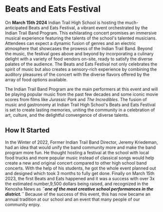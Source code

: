 <!DOCTYPE html>
<html>
<head>

</head>
   <body>
       <h1>Beats and Eats Festival</h1>
           <p>On <strong>March 15th 2024</strong> Indian Trail High School is hosting the much-anticipated Beats and Eats Festival, a vibrant event orchestrated by the Indian Trail Band Program. This exhilarating concert promises an immersive musical experience featuring the talents of the school's talented musicians. Attendees can expect a dynamic fusion of genres and an electric atmosphere that showcases the prowess of the Indian Trail Band. Beyond the music, the festival goes above and beyond by incorporating a culinary delight with a variety of food vendors on-site, ready to satisfy the diverse palates of the audience. The Beats and Eats Festival not only celebrates the spirit of music but also creates a sensory-rich experience by combining the auditory pleasures of the concert with the diverse flavors offered by the array of food options available.</p>


   <p>The Indian Trail Band Program are the main performers at this event and will be playing popular music from the past few decades and some iconic movie scores from films like <i>Jurassic Park</i> and <i>The Incredibles</i>. The fusion of music and gastronomy at Indian Trail High School's Beats and Eats Festival is set to create lasting memories, uniting the community in a celebration of art, culture, and the delightful convergence of diverse talents.</p>


<h2>How It Started</h2>
   <p>In the Winter of 2022, Former Indian Trail Band Director, Jeremy Kriedeman, had an idea that would unify the band community more and make the band program more fun. He thought hosting a festival at the school with local food trucks and more popular music instead of classical songs would help create a new and original concert compared to other high school band concerts. With the help of his students, he got the whole event planned out and designed which took 3 months to fully get done. Finally on March 15th 2023, the first Beats and Eats happened and it was a success with over 3x the estimated number,9,500 dollars being raised, and recognized in the Kenosha News as <strong><i>¨one of the most creative school performances in the district.¨</strong></i> Because of the success of this event, this has now became an annual tradition at our school and an event that many people of our community enjoy.</p>


</body>
</html>
